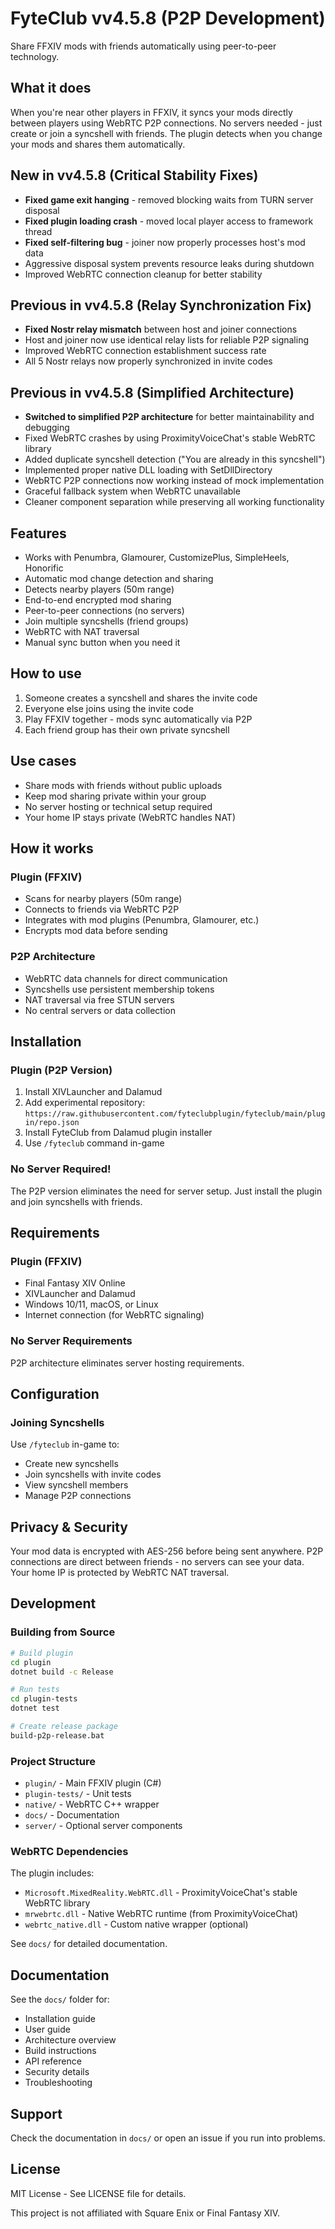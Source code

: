 # FyteClub vv4.5.8 (P2P Development)

Share FFXIV mods with friends automatically using peer-to-peer technology.

## What it does

When you're near other players in FFXIV, it syncs your mods directly between players using WebRTC P2P connections. No servers needed - just create or join a syncshell with friends. The plugin detects when you change your mods and shares them automatically.

## New in vv4.5.8 (Critical Stability Fixes)

- **Fixed game exit hanging** - removed blocking waits from TURN server disposal
- **Fixed plugin loading crash** - moved local player access to framework thread
- **Fixed self-filtering bug** - joiner now properly processes host's mod data
- Aggressive disposal system prevents resource leaks during shutdown
- Improved WebRTC connection cleanup for better stability

## Previous in vv4.5.8 (Relay Synchronization Fix)

- **Fixed Nostr relay mismatch** between host and joiner connections
- Host and joiner now use identical relay lists for reliable P2P signaling
- Improved WebRTC connection establishment success rate
- All 5 Nostr relays now properly synchronized in invite codes

## Previous in vv4.5.8 (Simplified Architecture)

- **Switched to simplified P2P architecture** for better maintainability and debugging
- Fixed WebRTC crashes by using ProximityVoiceChat's stable WebRTC library
- Added duplicate syncshell detection ("You are already in this syncshell")
- Implemented proper native DLL loading with SetDllDirectory
- WebRTC P2P connections now working instead of mock implementation
- Graceful fallback system when WebRTC unavailable
- Cleaner component separation while preserving all working functionality

## Features

- Works with Penumbra, Glamourer, CustomizePlus, SimpleHeels, Honorific
- Automatic mod change detection and sharing
- Detects nearby players (50m range)
- End-to-end encrypted mod sharing
- Peer-to-peer connections (no servers)
- Join multiple syncshells (friend groups)
- WebRTC with NAT traversal
- Manual sync button when you need it

## How to use

1. Someone creates a syncshell and shares the invite code
2. Everyone else joins using the invite code
3. Play FFXIV together - mods sync automatically via P2P
4. Each friend group has their own private syncshell

## Use cases

- Share mods with friends without public uploads
- Keep mod sharing private within your group
- No server hosting or technical setup required
- Your home IP stays private (WebRTC handles NAT)

## How it works

### Plugin (FFXIV)
- Scans for nearby players (50m range)
- Connects to friends via WebRTC P2P
- Integrates with mod plugins (Penumbra, Glamourer, etc.)
- Encrypts mod data before sending

### P2P Architecture
- WebRTC data channels for direct communication
- Syncshells use persistent membership tokens
- NAT traversal via free STUN servers
- No central servers or data collection

## Installation

### Plugin (P2P Version)
1. Install XIVLauncher and Dalamud
2. Add experimental repository: `https://raw.githubusercontent.com/fyteclubplugin/fyteclub/main/plugin/repo.json`
3. Install FyteClub from Dalamud plugin installer
4. Use `/fyteclub` command in-game

### No Server Required!
The P2P version eliminates the need for server setup. Just install the plugin and join syncshells with friends.

## Requirements

### Plugin (FFXIV)
- Final Fantasy XIV Online
- XIVLauncher and Dalamud
- Windows 10/11, macOS, or Linux
- Internet connection (for WebRTC signaling)

### No Server Requirements
P2P architecture eliminates server hosting requirements.

## Configuration

### Joining Syncshells
Use `/fyteclub` in-game to:
- Create new syncshells
- Join syncshells with invite codes
- View syncshell members
- Manage P2P connections

## Privacy & Security

Your mod data is encrypted with AES-256 before being sent anywhere. P2P connections are direct between friends - no servers can see your data. Your home IP is protected by WebRTC NAT traversal.

## Development

### Building from Source
```bash
# Build plugin
cd plugin
dotnet build -c Release

# Run tests
cd plugin-tests
dotnet test

# Create release package
build-p2p-release.bat
```

### Project Structure
- `plugin/` - Main FFXIV plugin (C#)
- `plugin-tests/` - Unit tests
- `native/` - WebRTC C++ wrapper
- `docs/` - Documentation
- `server/` - Optional server components

### WebRTC Dependencies
The plugin includes:
- `Microsoft.MixedReality.WebRTC.dll` - ProximityVoiceChat's stable WebRTC library
- `mrwebrtc.dll` - Native WebRTC runtime (from ProximityVoiceChat)
- `webrtc_native.dll` - Custom native wrapper (optional)

See `docs/` for detailed documentation.

## Documentation

See the `docs/` folder for:
- Installation guide
- User guide
- Architecture overview
- Build instructions
- API reference
- Security details
- Troubleshooting

## Support

Check the documentation in `docs/` or open an issue if you run into problems.

## License

MIT License - See LICENSE file for details.

This project is not affiliated with Square Enix or Final Fantasy XIV.
